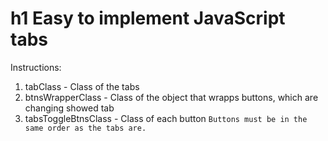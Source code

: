 h1 Easy to implement JavaScript tabs
=====================
Instructions:
1. tabClass - Class of the tabs
2. btnsWrapperClass - Class of the object that wrapps buttons, which are changing showed tab
3. tabsToggleBtnsClass - Class of each button
`Buttons must be in the same order as the tabs are.`
